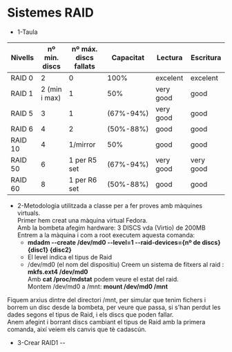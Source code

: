 # Sistemes RAID
* 1-Taula

Nivells | nº min. discs | nº máx. discs fallats  | Capacitat    | Lectura    | Escritura  |
------- | --------------| -----------------------| ------------ | -----------|------------|
RAID 0  | 2             | 0                      | 100%         | excelent   | excelent   |
RAID 1  | 2 (min i max) | 1                      | 50%          | very good  | good       |
RAID 5  | 3             | 1                      | (67%-94%)    | very good  | good       |
RAID 6  | 4             | 2                      | (50%-88%)    | good       | good       |
RAID 10 | 4             | 1/mirror               | 50%          | good       | good       |
RAID 50 | 6             | 1 per R5 set           | (67%-94%)    | very good  | very good  |
RAID 60 | 8             | 1 per R6 set           | (50%-88%)    | good       | good       |

* 2-Metodologia utilitzada a classe per a fer proves amb màquines virtuals.  
Primer hem creat una màquina virtual Fedora.  
Amb la bombeta afegim hardware: 3 DISCS vda (Virtio) de 200MB  
Entrem a la màquina i com a root executem aquesta comanda:  
  - **mdadm --create /dev/md0 --level=1 --raid-devices={nº de discs} {disc1} {disc2}**
  - El level indica el tipus de Raid
  - /dev/md0 (el nom del dispositiu)
Creem un sistema de fitxers al raid : **mkfs.ext4 /dev/md0**  
Amb **cat /proc/mdstat** podem veure el estat del raid.  
Montem /dev/md0 a /mnt: **mount /dev/md0 /mnt**  

Fiquem arxius dintre del directori /mnt, per simular que tenim fichers i borrem un disc desde la bombeta, per veure que passa, si s'han perdut les dades segons el tipus de Raid, i els discs que poden fallar.  
Anem afegint i borrant discs cambiant el tipus de Raid amb la primera comanda, així veiem els canvis que tè cadascún.

* 3-Crear RAID1
--
